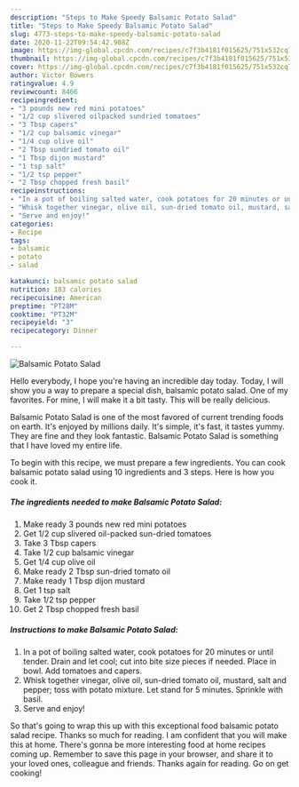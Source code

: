 ```yaml
---
description: "Steps to Make Speedy Balsamic Potato Salad"
title: "Steps to Make Speedy Balsamic Potato Salad"
slug: 4773-steps-to-make-speedy-balsamic-potato-salad
date: 2020-11-22T09:54:42.908Z
image: https://img-global.cpcdn.com/recipes/c7f3b4181f015625/751x532cq70/balsamic-potato-salad-recipe-main-photo.jpg
thumbnail: https://img-global.cpcdn.com/recipes/c7f3b4181f015625/751x532cq70/balsamic-potato-salad-recipe-main-photo.jpg
cover: https://img-global.cpcdn.com/recipes/c7f3b4181f015625/751x532cq70/balsamic-potato-salad-recipe-main-photo.jpg
author: Victor Bowers
ratingvalue: 4.9
reviewcount: 8466
recipeingredient:
- "3 pounds new red mini potatoes"
- "1/2 cup slivered oilpacked sundried tomatoes"
- "3 Tbsp capers"
- "1/2 cup balsamic vinegar"
- "1/4 cup olive oil"
- "2 Tbsp sundried tomato oil"
- "1 Tbsp dijon mustard"
- "1 tsp salt"
- "1/2 tsp pepper"
- "2 Tbsp chopped fresh basil"
recipeinstructions:
- "In a pot of boiling salted water, cook potatoes for 20 minutes or until tender. Drain and let cool; cut into bite size pieces if needed. Place in bowl. Add tomatoes and capers."
- "Whisk together vinegar, olive oil, sun-dried tomato oil, mustard, salt and pepper; toss with potato mixture. Let stand for 5 minutes. Sprinkle with basil."
- "Serve and enjoy!"
categories:
- Recipe
tags:
- balsamic
- potato
- salad

katakunci: balsamic potato salad 
nutrition: 183 calories
recipecuisine: American
preptime: "PT28M"
cooktime: "PT32M"
recipeyield: "3"
recipecategory: Dinner

---
```



![Balsamic Potato Salad](https://img-global.cpcdn.com/recipes/c7f3b4181f015625/751x532cq70/balsamic-potato-salad-recipe-main-photo.jpg)

Hello everybody, I hope you're having an incredible day today. Today, I will show you a way to prepare a special dish, balsamic potato salad. One of my favorites. For mine, I will make it a bit tasty. This will be really delicious.



Balsamic Potato Salad is one of the most favored of current trending foods on earth. It's enjoyed by millions daily. It's simple, it's fast, it tastes yummy. They are fine and they look fantastic. Balsamic Potato Salad is something that I have loved my entire life.


To begin with this recipe, we must prepare a few ingredients. You can cook balsamic potato salad using 10 ingredients and 3 steps. Here is how you cook it.

<!--inarticleads1-->

##### The ingredients needed to make Balsamic Potato Salad:

1. Make ready 3 pounds new red mini potatoes
1. Get 1/2 cup slivered oil-packed sun-dried tomatoes
1. Take 3 Tbsp capers
1. Take 1/2 cup balsamic vinegar
1. Get 1/4 cup olive oil
1. Make ready 2 Tbsp sun-dried tomato oil
1. Make ready 1 Tbsp dijon mustard
1. Get 1 tsp salt
1. Take 1/2 tsp pepper
1. Get 2 Tbsp chopped fresh basil




<!--inarticleads2-->

##### Instructions to make Balsamic Potato Salad:

1. In a pot of boiling salted water, cook potatoes for 20 minutes or until tender. Drain and let cool; cut into bite size pieces if needed. Place in bowl. Add tomatoes and capers.
1. Whisk together vinegar, olive oil, sun-dried tomato oil, mustard, salt and pepper; toss with potato mixture. Let stand for 5 minutes. Sprinkle with basil.
1. Serve and enjoy!




So that's going to wrap this up with this exceptional food balsamic potato salad recipe. Thanks so much for reading. I am confident that you will make this at home. There's gonna be more interesting food at home recipes coming up. Remember to save this page in your browser, and share it to your loved ones, colleague and friends. Thanks again for reading. Go on get cooking!
